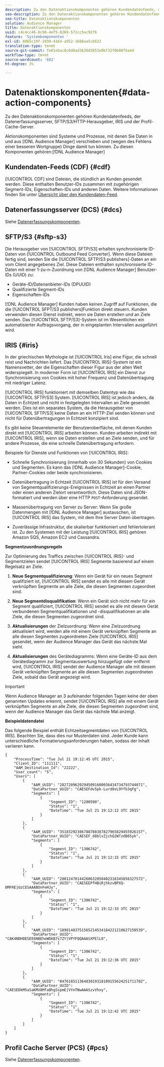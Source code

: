 ```yaml
---
description: Zu den Datenaktionskomponenten gehören Kundendatenfeeds, der Datenerfassungsserver, SFTP/S3/HTTP-Herausgeber, IRIS und der Profil-Cache-Server.
seo-description: Zu den Datenaktionskomponenten gehören Kundendatenfeeds, der Datenerfassungsserver, SFTP/S3/HTTP-Herausgeber, IRIS und der Profil-Cache-Server.
seo-title: Datenaktionskomponenten
solution: Audience Manager
title: Datenaktionskomponenten
uuid: c4c4cc46-8c96-4ef5-8269-571cc5ac9276
feature: 'Systemkomponenten '
exl-id: 8065c19f-1930-4164-a952-1686aa5cb622
translation-type: tm+mt
source-git-commit: fe01ebac8c0d0ad3630d3853e0bf32f0b00f6a44
workflow-type: tm+mt
source-wordcount: '682'
ht-degree: 3%

---
```


# Datenaktionskomponenten{#data-action-components}

Zu den Datenaktionskomponenten gehören Kundendatenfeeds, der Datenerfassungsserver, SFTP/S3/HTTP-Herausgeber, IRIS und der Profil-Cache-Server.

<!-- 

c_compact.xml

 -->

Aktionskomponenten sind Systeme und Prozesse, mit denen Sie Daten in und aus [!DNL Audience Manager] verschieben und (wegen des Fehlens einer besseren Wortgruppe) Dinge damit tun können. Zu diesen Komponenten gehören:[!DNL Audience Manager]

## Kundendaten-Feeds (CDF) {#cdf}

[!UICONTROL CDF] sind Dateien, die stündlich an Kunden gesendet werden. Diese enthalten Benutzer-IDs zusammen mit zugehörigen Segment-IDs, Eigenschaften-IDs und anderen Daten. Weitere Informationen finden Sie unter [Übersicht über den Kundendaten-Feed](../../features/cdf-files.md).

## Datenerfassungsserver (DCS) {#dcs}

Siehe [Datenerfassungskomponenten](../../reference/system-components/components-data-collection.md).

## SFTP/S3 {#sftp-s3}

Die Herausgeber von [!UICONTROL SFTP/S3] erhalten synchronisierte ID-Daten von [!UICONTROL Outbound Feed Converter]. Wenn diese Dateien fertig sind, senden Sie die [!UICONTROL SFTP/S3 publishers]-Daten an ein vom Client angegebenes Ziel. Diese Dateien enthalten synchronisierte ID-Daten mit einer 1-zu-n-Zuordnung von [!DNL Audience Manager] Benutzer-IDs (UUID) zu:

* Geräte-ID/Datenanbieter-IDs (DPUUID)
* Qualifizierte Segment-IDs
* Eigenschaften-IDs

[!DNL Audience Manager] Kunden haben keinen Zugriff auf Funktionen, die die  [!UICONTROL SFPT/S3 publishers]Funktion direkt steuern. Kunden verwenden diesen Dienst indirekt, wenn sie Daten erstellen und an Ziele senden. Das [!UICONTROL SFTP/S3]-System ist im Wesentlichen ein automatisierter Auftragsvorgang, der in eingeplanten Intervallen ausgeführt wird.

## IRIS {#iris}

In der griechischen Mythologie ist [!UICONTROL Iris] eine Figur, die schnell reist und Nachrichten liefert. Das [!UICONTROL IRIS]-System ist ein Namensvetter, der die Eigenschaften dieser Figur aus der alten Welt widerspiegelt. In moderner Form ist [!UICONTROL IRIS] ein Dienst zur Synchronisierung von Cookies mit hoher Frequenz und Datenübertragung mit niedriger Latenz.

[!UICONTROL IRIS] funktioniert mit demselben Datentyp wie das  [!UICONTROL SFTP/S3] System. [!UICONTROL IRIS] ist jedoch anders, da Daten in Echtzeit und nicht in festgelegten Intervallen an Ziele gesendet werden. Dies ist ein separates System, da die Herausgeber von [!UICONTROL SFTP/S3] keine Daten an ein HTTP-Ziel senden können und nicht für Datenübertragungen in Echtzeit konzipiert sind.

Es gibt keine Steuerelemente der Benutzeroberfläche, mit denen Kunden direkt mit [!UICONTROL IRIS] arbeiten können. Kunden arbeiten indirekt mit [!UICONTROL IRIS], wenn sie Daten erstellen und an Ziele senden, und für andere Prozesse, die eine schnelle Datenübertragung erfordern.

Beispiele für Dienste und Funktionen von [!UICONTROL IRIS]:

* Schnelle Synchronisierung (innerhalb von 30 Sekunden) von Cookies und Segmenten. Es kann das [!DNL Audience Manager]-Cookie, Partner-Cookies oder beide synchronisieren.
* Datenübertragung in Echtzeit [!UICONTROL IRIS] ist für den Versand von Segmentqualifizierungs-Ereignissen in Echtzeit an einen Partner oder einen anderen Zielort verantwortlich. Diese Daten sind JSON-formatiert und werden über eine HTTP `POST`-Anforderung gesendet.

* Massenübertragung von Server zu Server: Wenn Sie große Datenmengen mit [!DNL Audience Manager] austauschen, ist [!UICONTROL IRIS] das System, mit dem Ihre Server Daten übertragen.

* Zuverlässige Infrastruktur, die skalierbar funktioniert und fehlertolerant ist. Zu den Systemen mit der Leistung [!UICONTROL IRIS] gehören Amazon SQS, Amazon EC2 und Cassandra.

**Segmentzuordnungsregeln**

Zur Optimierung des Traffics zwischen [!UICONTROL IRIS]- und Segmentzielen sendet [!UICONTROL IRIS] Segmente basierend auf einem Regelsatz an Ziele.

1. **Neue Segmentqualifizierung**: Wenn ein Gerät für ein neues Segment qualifiziert ist,  [!UICONTROL IRIS] sendet es alle mit diesem Gerät verknüpften Segmente an alle Ziele, die diesen Segmenten zugeordnet sind.

1. **Neue Segmentdisqualifikation**: Wenn ein Gerät sich nicht mehr für ein Segment qualifiziert,  [!UICONTROL IRIS] sendet es alle mit diesem Gerät verbundenen Segmentqualifikationen und -disqualifikationen an alle Ziele, die diesen Segmenten zugeordnet sind.

1. **Aktualisierungen** der Zielzuordnung: Wenn eine Zielzuordnung aktualisiert wird, werden alle mit einem Gerät verknüpften Segmente an alle diesen Segmenten zugeordneten Ziele  [!UICONTROL IRIS] gesendet, wenn der Audience Manager das Gerät das nächste Mal sieht.

1. **Aktualisierungen** des Gerätediagramms: Wenn eine Geräte-ID aus dem Gerätediagramm zur Segmentauswertung hinzugefügt oder entfernt wird,  [!UICONTROL IRIS] sendet der Audience Manager alle mit diesem Gerät verknüpften Segmente an alle diesen Segmenten zugeordneten Ziele, sobald das Gerät angezeigt wird.

>[!IMPORTANT]
>
>Wenn Audience Manager an 3 aufeinander folgenden Tagen keine der oben genannten Updates erkennt, sendet [!UICONTROL IRIS] alle mit einem Gerät verknüpften Segmente an alle Ziele, die diesen Segmenten zugeordnet sind, wenn der Audience Manager das Gerät das nächste Mal anzeigt.

**Beispieldatendatei**

Das folgende Beispiel enthält Echtzeitsegmentdaten von [!UICONTROL IRIS]. Beachten Sie, dass dies nur Musterdaten sind. Jeder Kunde kann unterschiedliche Formatierungsanforderungen haben, sodass der Inhalt variieren kann.

```
{
    "ProcessTime": "Tue Jul 21 19:12:45 UTC 2015",
    "Client_ID": "111111",
    "AAM_Destination_Id": "22222",
    "User_count": "5",
    "Users": [
        {
            "AAM_UUID": "28272096202945091600036434734793744071",
            "DataPartner_UUID": "CAESEFdv5pk-Lurd8vL9Yfb3qFg",
            "Segments": [
                {
                    "Segment_ID": "1200598",
                    "Status": "1",
                    "DateTime": "Tue Jul 21 19:12:12 UTC 2015"
                }
            ]
        },
        {
            "AAM_UUID": "35183292386788708387827965829455926157",
            "DataPartner_UUID": "CAESEF_d8blvZjchQ2WTzdB65yk",
            "Segments": [
                {
                    "Segment_ID": "1306742",
                    "Status": "1",
                    "DateTime": "Tue Jul 21 19:12:15 UTC 2015"
                }
            ]
        },
        {
            "AAM_UUID": "28012470144260632050402316345856327572",
            "DataPartner_UUID": "CAESEEPfHBiRjhkzvBPXQ-0MFRE|UzCESAAABOnFeHJy",
            "Segments": [
                {
                    "Segment_ID": "1306742",
                    "Status": "1",
                    "DateTime": "Tue Jul 21 19:12:33 UTC 2015"
                }
            ]
        },
        {
            "AAM_UUID": "18981483751565214534184221210627150539",
            "DataPartner_UUID": "CAK4NDH0ESEE6NBEhoWDkB7s7ZY|VPYFQQAAASXPElL0",
            "Segments": [
                {
                    "Segment_ID": "1306742",
                    "Status": "1",
                    "DateTime": "Tue Jul 21 19:12:36 UTC 2015"
                }
            ]
        },
        {
            "AAM_UUID": "04761851136483019318109155624251711702",
            "DataPartner_UUID": "CAESEDkM5aSaKMV8MfaBhgSspmE|VYnTNwAAASzvVhxy",
            "Segments": [
                {
                    "Segment_ID": "1306742",
                    "Status": "1",
                    "DateTime": "Tue Jul 21 19:12:42 UTC 2015"
                }
            ]
        }
    ]
}
```

## Profil Cache Server (PCS) {#pcs}

Siehe [Datenerfassungskomponenten](../../reference/system-components/components-data-collection.md).
